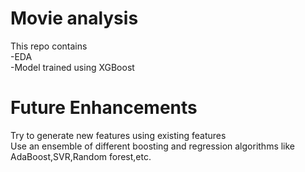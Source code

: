 # Movie analysis<br>
This repo contains <br>
-EDA<br>
-Model trained using XGBoost<br>
# Future Enhancements<br>
Try to generate new features using existing features<br>
Use an ensemble of different boosting and regression algorithms like AdaBoost,SVR,Random forest,etc.
